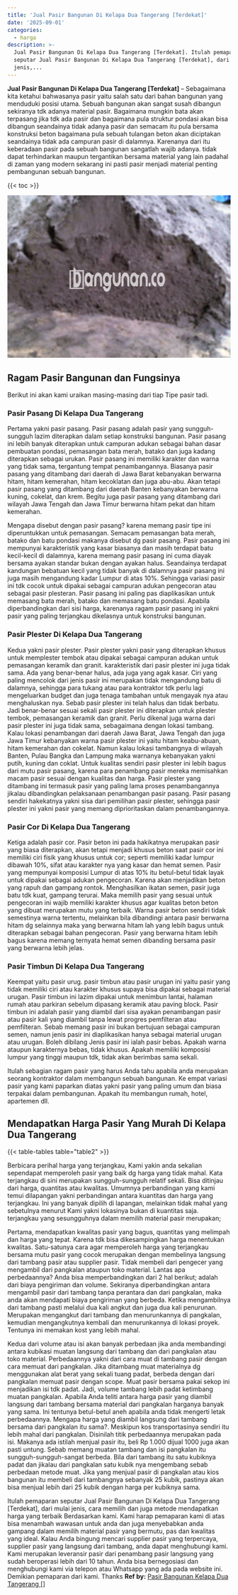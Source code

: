 ```yaml
---
title: 'Jual Pasir Bangunan Di Kelapa Dua Tangerang [Terdekat]'
date: '2025-09-01'
categories:
  - harga
description: >-
  Jual Pasir Bangunan Di Kelapa Dua Tangerang [Terdekat]. Itulah pemaparan
  seputar Jual Pasir Bangunan Di Kelapa Dua Tangerang [Terdekat], dari mulai
  jenis,...
---
```


**Jual Pasir Bangunan Di Kelapa Dua Tangerang \[Terdekat\]** – Sebagaimana kita ketahui bahwasanya pasir yaitu salah satu dari bahan bangunan yang menduduki posisi utama. Sebuah bangunan akan sangat susah dibangun sekiranya tdk adanya material pasir. Bagaimana mungkin bata akan terpasang jika tdk ada pasir dan bagaimana pula struktur pondasi akan bisa dibangun seandainya tidak adanya pasir dan semacam itu pula bersama konstruksi beton bagaimana pula sebuah tulangan beton akan diciptakan seandainya tidak ada campuran pasir di dalamnya. Karenanya dari itu keberadaan pasir pada sebuah bangunan sangatlah wajib adanya. tidak dapat terhindarkan maupun tergantikan bersama material yang lain padahal di zaman yang modern sekarang ini pasti pasir menjadi material penting pembangunan sebuah bangunan.

{{< toc >}}

![Jual Pasir Bangunan Di Kelapa Dua Tangerang [Terdekat]](/images/jual-pasir-bangunan-69.png)

## Ragam Pasir Bangunan dan Fungsinya

Berikut ini akan kami uraikan masing-masing dari tiap Tipe pasir tadi.

### Pasir Pasang Di Kelapa Dua Tangerang

Pertama yakni pasir pasang. Pasir pasang adalah pasir yang sungguh-sungguh lazim diterapkan dalam setiap konstruksi bangunan. Pasir pasang ini lebih banyak diterapkan untuk campuran adukan sebagai bahan dasar pembuatan pondasi, pemasangan bata merah, batako dan juga kadang diterapkan sebagai urukan. Pasir pasang ini memiliki karakter dan warna yang tidak sama, tergantung tempat penambangannya. Biasanya pasir pasang yang ditambang dari daerah di Jawa Barat kebanyakan berwarna hitam, hitam kemerahan, hitam kecoklatan dan juga abu-abu. Akan tetapi pasir pasang yang ditambang dari daerah Banten kebanyakan berwarna kuning, cokelat, dan krem. Begitu juga pasir pasang yang ditambang dari wilayah Jawa Tengah dan Jawa Timur berwarna hitam pekat dan hitam kemerahan.

Mengapa disebut dengan pasir pasang? karena memang pasir tipe ini diperuntukkan untuk pemasangan. Semacam pemasangan bata merah, batako dan batu pondasi makanya disebut dg pasir pasang. Pasir pasang ini mempunyai karakteristik yang kasar biasanya dan masih terdapat batu kecil-kecil di dalamnya, karena memang pasir pasang ini cuma diayak bersama ayakan standar bukan dengan ayakan halus. Seandainya terdapat kandungan bebatuan kecil yang tidak banyak di dalamnya pasir pasang ini juga masih mengandung kadar Lumpur di atas 10%. Sehingga variasi pasir ini tdk cocok untuk dipakai sebagai campuran adukan pengecoran atau sebagai pasir plesteran. Pasir pasang ini paling pas diaplikasikan untuk memasang bata merah, batako dan memasang batu pondasi. Apabila diperbandingkan dari sisi harga, karenanya ragam pasir pasang ini yakni pasir yang paling terjangkau dikelasnya untuk konstruksi bangunan.

### Pasir Plester Di Kelapa Dua Tangerang

Kedua yakni pasir plester. Pasir plester yakni pasir yang diterapkan khusus untuk memplester tembok atau dipakai sebagai campuran adukan untuk pemasangan keramik dan granit. karakteristik dari pasir plester ini juga tidak sama. Ada yang benar-benar halus, ada juga yang agak kasar. Ciri yang paling mencolok dari jenis pasir ini merupakan tidak mengandung batu di dalamnya, sehingga para tukang atau para kontraktor tdk perlu lagi mengeluarkan budget dan juga tenaga tambahan untuk mengayak nya atau menghaluskan nya. Sebab pasir plester ini telah halus dan tidak berbatu. Jadi benar-benar sesuai sekali pasir plester ini diterapkan untuk plester tembok, pemasangan keramik dan granit. Perlu dikenal juga warna dari pasir plester ini juga tidak sama, sebagaimana dengan lokasi tambang. Kalau lokasi penambangan dari daerah Jawa Barat, Jawa Tengah dan juga Jawa Timur kebanyakan warna pasir plester ini yaitu hitam keabu-abuan, hitam kemerahan dan cokelat. Namun kalau lokasi tambangnya di wilayah Banten, Pulau Bangka dan Lampung maka warnanya kebanyakan yakni putih, kuning dan coklat. Untuk kualitas sendiri pasir plester ini lebih bagus dari mutu pasir pasang, karena para penambang pasir mereka memisahkan macam pasir sesuai dengan kualitas dan harga. Pasir plester yang ditambang ini termasuk pasir yang paling lama proses penambangannya jikalau dibandingkan pelaksanaan penambangan pasir pasang. Pasir pasang sendiri hakekatnya yakni sisa dari pemilihan pasir plester, sehingga pasir plester ini yakni pasir yang memang diprioritaskan dalam penambangannya.

### Pasir Cor Di Kelapa Dua Tangerang

Ketiga adalah pasir cor. Pasir beton ini pada hakikatnya merupakan pasir yang biasa diterapkan, akan tetapi menjadi khusus beton saat pasir cor ini memiliki ciri fisik yang khusus untuk cor; seperti memiliki kadar lumpur dibawah 10%, sifat atau karakter nya yang kasar dan hemat semen. Pasir yang mempunyai komposisi Lumpur di atas 10% itu betul-betul tidak layak untuk dipakai sebagai adukan pengecoran. Karena akan menjadikan beton yang rapuh dan gampang rontok. Menghasilkan ikatan semen, pasir juga batu tdk kuat, gampang terurai. Maka memilih pasir yang sesuai untuk pengecoran ini wajib memiliki karakter khusus agar kualitas beton beton yang dibuat merupakan mutu yang terbaik. Warna pasir beton sendiri tidak semestinya warna tertentu, melainkan bila dibandingi antara pasir berwarna hitam dg selainnya maka yang berwarna hitam lah yang lebih bagus untuk diterapkan sebagai bahan pengecoran. Pasir yang berwarna hitam lebih bagus karena memang ternyata hemat semen dibanding bersama pasir yang berwarna lebih jelas.

### Pasir Timbun Di Kelapa Dua Tangerang

Keempat yaitu pasir urug. pasir timbun atau pasir urugan ini yaitu pasir yang tidak memiliki ciri atau karakter khusus supaya bisa dipakai sebagai material urugan. Pasir timbun ini lazim dipakai untuk menimbun lantai, halaman rumah atau parkiran sebelum dipasang keramik atau paving block. Pasir timbun ini adalah pasir yang diambil dari sisa ayakan penambangan pasir atau pasir kali yang diambil tanpa lewat progres pemfilteran atau pemfilteran. Sebab memang pasir ini bukan bertujuan sebagai campuran semen, namun jenis pasir ini diaplikasikan hanya sebagai material urugan atau urugan. Boleh dibilang Jenis pasir ini ialah pasir bebas. Apakah warna ataupun karakternya bebas, tidak khusus. Apakah memiliki komposisi lumpur yang tinggi maupun tdk, tidak akan berimbas sama sekali.

Itulah sebagian ragam pasir yang harus Anda tahu apabila anda merupakan seorang kontraktor dalam membangun sebuah bangunan. Ke empat variasi pasir yang kami paparkan diatas yakni pasir yang paling umum dan biasa terpakai dalam pembangunan. Apakah itu membangun rumah, hotel, apartemen dll.

## Mendapatkan Harga Pasir Yang Murah Di Kelapa Dua Tangerang

{{< table-tables table="table2" >}}

Berbicara perihal harga yang terjangkau, Kami yakin anda sekalian sependapat memperoleh pasir yang baik dg harga yang tidak mahal. Kata terjangkau di sini merupakan sungguh-sungguh relatif sekali. Bisa ditinjau dari harga, quantitas atau kwalitas. Umumnya perbandingan yang kami temui dilapangan yakni perbandingan antara kuantitas dan harga yang terjangkau. Ini yang banyak dipilih di lapangan, melainkan tidak mahal yang sebetulnya menurut Kami yakni lokasinya bukan di kuantitas saja. terjangkau yang sesungguhnya dalam memilih material pasir merupakan;

Pertama, mendapatkan kwalitas pasir yang bagus, quantitas yang melimpah dan harga yang tepat. Karena tdk bisa dikesampingkan harga menentukan kwalitas. Satu-satunya cara agar memperoleh harga yang terjangkau bersama mutu pasir yang cocok merupakan dengan membelinya langsung dari tambang pasir atau supplier pasir. Tidak membeli dari pengecer yang mengambil dari pangkalan ataupun toko material. Lantas apa perbedaannya? Anda bisa memperbandingkan dari 2 hal berikut; adalah dari biaya pengiriman dan volume. Sekiranya diperbandingkan antara mengambil pasir dari tambang tanpa perantara dan dari pangkalan, maka anda akan mendapati biaya pengiriman yang berbeda. Ketika mengambilnya dari tambang pasti melalui dua kali angkut dan juga dua kali penurunan. Merupakan mengangkut dari tambang dan menurunkannya di pangkalan, kemudian mengangkutnya kembali dan menurunkannya di lokasi proyek. Tentunya ini memakan kost yang lebih mahal.

Kedua dari volume atau isi akan banyak perbedaan jika anda membandingi antara kubikasi muatan langsung dari tambang dan dari pangkalan atau toko material. Perbedaannya yakni dari cara muat di tambang pasir dengan cara memuat dari pangkalan. Jika ditambang muat materialnya dg menggunakan alat berat yang sekali tuang padat, berbeda dengan dari pangkalan memuat pasir dengan scope. Muat pasir bersama pakai sekop ini menjadikan isi tdk padat. Jadi, volume tambang lebih padat ketimbang muatan pangkalan. Apabila Anda teliti antara harga pasir yang diambil langsung dari tambang bersama material dari pangkalan harganya banyak yang sama. Ini tentunya betul-betul aneh apabila anda tidak mengerti letak perbedaannya. Mengapa harga yang diambil langsung dari tambang bersama dari pangkalan itu sama?. Meskipun kos transportasinya sendiri itu lebih mahal dari pangkalan. Disinilah titik perbedaannya merupakan pada isi. Makanya ada istilah menjual pasir itu, beli Rp 1.000 dijual 1000 juga akan pasti untung. Sebab memang muatan tambang dan isi pangkalan itu sungguh-sungguh-sangat berbeda. Bila dari tambang itu satu kubiknya padat dan jikalau dari pangkalan satu kubik nya mengembang sebab perbedaan metode muat. Jika yang menjual pasir di pangkalan atau kios bangunan itu membeli dari tambangnya sebanyak 25 kubik, pastinya akan bisa menjual lebih dari 25 kubik dengan harga per kubiknya sama.

Itulah pemaparan seputar Jual Pasir Bangunan Di Kelapa Dua Tangerang \[Terdekat\], dari mulai jenis, cara memilih dan juga metode mendapatkan harga yang terbaik Berdasarkan kami. Kami harap pemaparan kami di atas bisa menambah wawasan untuk anda dan juga menyebabkan anda gampang dalam memilih material pasir yang bermutu, pas dan kwalitas yang ideal. Kalau Anda bingung mencari supplier pasir yang terpercaya, supplier pasir yang langsung dari tambang, anda dapat menghubungi kami. Kami merupakan leveransir pasir dari penambang pasir langsung yang sudah beroperasi lebih dari 10 tahun. Anda bisa bernegosiasi dan menghubungi kami via telepon atau Whatsapp yang ada pada website ini. Demikian pemaparan dari kami. Thanks
**Ref by:** [Pasir Bangunan Kelapa Dua Tangerang []](https://id.wikipedia.org/wiki/Pasir)
